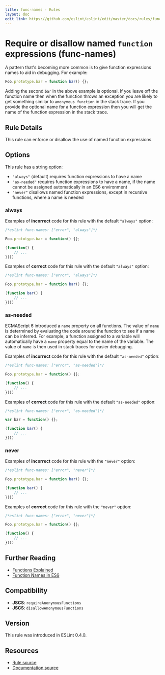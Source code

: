 ```yaml
---
title: func-names - Rules
layout: doc
edit_link: https://github.com/eslint/eslint/edit/master/docs/rules/func-names.md
---
```

<!-- Note: No pull requests accepted for this file. See README.md in the root directory for details. -->

# Require or disallow named `function` expressions (func-names)

A pattern that's becoming more common is to give function expressions names to aid in debugging. For example:

```js
Foo.prototype.bar = function bar() {};
```

Adding the second `bar` in the above example is optional.  If you leave off the function name then when the function throws an exception you are likely to get something similar to `anonymous function` in the stack trace.  If you provide the optional name for a function expression then you will get the name of the function expression in the stack trace.

## Rule Details

This rule can enforce or disallow the use of named function expressions.

## Options

This rule has a string option:

* `"always"` (default) requires function expressions to have a name
* `"as-needed"` requires function expressions to have a name, if the name cannot be assigned automatically in an ES6 environment
* `"never"` disallows named function expressions, except in recursive functions, where a name is needed

### always

Examples of **incorrect** code for this rule with the default `"always"` option:

```js
/*eslint func-names: ["error", "always"]*/

Foo.prototype.bar = function() {};

(function() {
    // ...
}())
```

Examples of **correct** code for this rule with the default `"always"` option:

```js
/*eslint func-names: ["error", "always"]*/

Foo.prototype.bar = function bar() {};

(function bar() {
    // ...
}())
```

### as-needed

ECMAScript 6 introduced a `name` property on all functions. The value of `name` is determined by evaluating the code around the function to see if a name can be inferred. For example, a function assigned to a variable will automatically have a `name` property equal to the name of the variable. The value of `name` is then used in stack traces for easier debugging.

Examples of **incorrect** code for this rule with the default `"as-needed"` option:

```js
/*eslint func-names: ["error", "as-needed"]*/

Foo.prototype.bar = function() {};

(function() {
    // ...
}())
```

Examples of **correct** code for this rule with the default `"as-needed"` option:

```js
/*eslint func-names: ["error", "as-needed"]*/

var bar = function() {};

(function bar() {
    // ...
}())
```

### never

Examples of **incorrect** code for this rule with the `"never"` option:

```js
/*eslint func-names: ["error", "never"]*/

Foo.prototype.bar = function bar() {};

(function bar() {
    // ...
}())
```

Examples of **correct** code for this rule with the `"never"` option:

```js
/*eslint func-names: ["error", "never"]*/

Foo.prototype.bar = function() {};

(function() {
    // ...
}())
```

## Further Reading

* [Functions Explained](http://markdaggett.com/blog/2013/02/15/functions-explained/)
* [Function Names in ES6](http://2ality.com/2015/09/function-names-es6.html)

## Compatibility

* **JSCS**: `requireAnonymousFunctions`
* **JSCS**: `disallowAnonymousFunctions`

## Version

This rule was introduced in ESLint 0.4.0.

## Resources

* [Rule source](https://github.com/eslint/eslint/tree/master/lib/rules/func-names.js)
* [Documentation source](https://github.com/eslint/eslint/tree/master/docs/rules/func-names.md)
